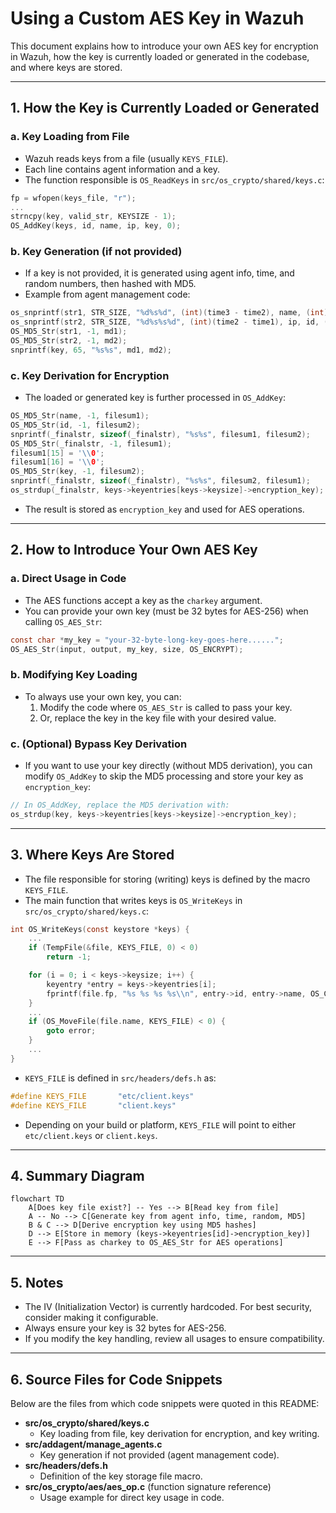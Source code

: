 # Using a Custom AES Key in Wazuh

This document explains how to introduce your own AES key for encryption in Wazuh, how the key is currently loaded or generated in the codebase, and where keys are stored.

---

## 1. How the Key is Currently Loaded or Generated

### a. Key Loading from File
- Wazuh reads keys from a file (usually `KEYS_FILE`).
- Each line contains agent information and a key.
- The function responsible is `OS_ReadKeys` in `src/os_crypto/shared/keys.c`:

```c
fp = wfopen(keys_file, "r");
...
strncpy(key, valid_str, KEYSIZE - 1);
OS_AddKey(keys, id, name, ip, key, 0);
```

### b. Key Generation (if not provided)
- If a key is not provided, it is generated using agent info, time, and random numbers, then hashed with MD5.
- Example from agent management code:

```c
os_snprintf(str1, STR_SIZE, "%d%s%d", (int)(time3 - time2), name, (int)rand1);
os_snprintf(str2, STR_SIZE, "%d%s%s%d", (int)(time2 - time1), ip, id, (int)rand2);
OS_MD5_Str(str1, -1, md1);
OS_MD5_Str(str2, -1, md2);
snprintf(key, 65, "%s%s", md1, md2);
```

### c. Key Derivation for Encryption
- The loaded or generated key is further processed in `OS_AddKey`:

```c
OS_MD5_Str(name, -1, filesum1);
OS_MD5_Str(id, -1, filesum2);
snprintf(_finalstr, sizeof(_finalstr), "%s%s", filesum1, filesum2);
OS_MD5_Str(_finalstr, -1, filesum1);
filesum1[15] = '\\0';
filesum1[16] = '\\0';
OS_MD5_Str(key, -1, filesum2);
snprintf(_finalstr, sizeof(_finalstr), "%s%s", filesum2, filesum1);
os_strdup(_finalstr, keys->keyentries[keys->keysize]->encryption_key);
```
- The result is stored as `encryption_key` and used for AES operations.

---

## 2. How to Introduce Your Own AES Key

### a. Direct Usage in Code
- The AES functions accept a key as the `charkey` argument.
- You can provide your own key (must be 32 bytes for AES-256) when calling `OS_AES_Str`:

```c
const char *my_key = "your-32-byte-long-key-goes-here......";
OS_AES_Str(input, output, my_key, size, OS_ENCRYPT);
```

### b. Modifying Key Loading
- To always use your own key, you can:
  1. Modify the code where `OS_AES_Str` is called to pass your key.
  2. Or, replace the key in the key file with your desired value.

### c. (Optional) Bypass Key Derivation
- If you want to use your key directly (without MD5 derivation), you can modify `OS_AddKey` to skip the MD5 processing and store your key as `encryption_key`:

```c
// In OS_AddKey, replace the MD5 derivation with:
os_strdup(key, keys->keyentries[keys->keysize]->encryption_key);
```

---

## 3. Where Keys Are Stored

- The file responsible for storing (writing) keys is defined by the macro `KEYS_FILE`.
- The main function that writes keys is `OS_WriteKeys` in `src/os_crypto/shared/keys.c`:

```c
int OS_WriteKeys(const keystore *keys) {
    ...
    if (TempFile(&file, KEYS_FILE, 0) < 0)
        return -1;

    for (i = 0; i < keys->keysize; i++) {
        keyentry *entry = keys->keyentries[i];
        fprintf(file.fp, "%s %s %s %s\\n", entry->id, entry->name, OS_CIDRtoStr(entry->ip, cidr, IPSIZE) ? entry->ip->ip : cidr, entry->raw_key);
    }
    ...
    if (OS_MoveFile(file.name, KEYS_FILE) < 0) {
        goto error;
    }
    ...
}
```

- `KEYS_FILE` is defined in `src/headers/defs.h` as:

```c
#define KEYS_FILE       "etc/client.keys"
#define KEYS_FILE       "client.keys"
```

- Depending on your build or platform, `KEYS_FILE` will point to either `etc/client.keys` or `client.keys`.

---

## 4. Summary Diagram

```mermaid
flowchart TD
    A[Does key file exist?] -- Yes --> B[Read key from file]
    A -- No --> C[Generate key from agent info, time, random, MD5]
    B & C --> D[Derive encryption key using MD5 hashes]
    D --> E[Store in memory (keys->keyentries[id]->encryption_key)]
    E --> F[Pass as charkey to OS_AES_Str for AES operations]
```

---

## 5. Notes
- The IV (Initialization Vector) is currently hardcoded. For best security, consider making it configurable.
- Always ensure your key is 32 bytes for AES-256.
- If you modify the key handling, review all usages to ensure compatibility.

---

## 6. Source Files for Code Snippets

Below are the files from which code snippets were quoted in this README:

- **src/os_crypto/shared/keys.c**
  - Key loading from file, key derivation for encryption, and key writing.
- **src/addagent/manage_agents.c**
  - Key generation if not provided (agent management code).
- **src/headers/defs.h**
  - Definition of the key storage file macro.
- **src/os_crypto/aes/aes_op.c** (function signature reference)
  - Usage example for direct key usage in code.